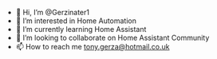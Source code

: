 - 👋 Hi, I’m @Gerzinater1
- 👀 I’m interested in Home Automation
- 🌱 I’m currently learning Home Assistant
- 💞️ I’m looking to collaborate on Home Assistant Community
- 📫 How to reach me tony.gerza@hotmail.co.uk

<!---
Gerzinater1/Gerzinater1 is a ✨ special ✨ repository because its `README.md` (this file) appears on your GitHub profile.
You can click the Preview link to take a look at your changes.
--->
